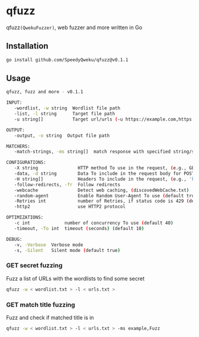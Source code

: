 # qfuzz

qfuzz`(QwekuFuzzer)`, web fuzzer and more written in Go

## Installation

```bash
go install github.com/SpeedyQweku/qfuzz@v0.1.1
```

## Usage

```bash
qfuzz, fuzz and more - v0.1.1

INPUT:
   -wordlist, -w string  Wordlist file path
   -list, -l string      Target file path
   -u string[]           Target url/urls (-u https://example.com,https://example.org)

OUTPUT:
   -output, -o string  Output file path

MATCHERS:
   -match-strings, -ms string[]  match response with specified string/strings (-mt example,Fuzz)

CONFIGURATIONS:
   -X string               HTTP method To use in the request, (e.g., GET, POST, PUT, DELETE)
   -data, -d string        Data To include in the request body for POST method
   -H string[]             Headers To include in the request, (e.g., 'key1:value1,key2:value2')
   -follow-redirects, -fr  Follow redirects
   -webcache               Detect web caching, (discovedWebCache.txt)
   -random-agent           Enable Random User-Agent To use (default true)
   -Retries int            number of Retries, if status code is 429 (default 5)
   -http2                  use HTTP2 protocol

OPTIMIZATIONS:
   -c int             number of concurrency To use (default 40)
   -timeout, -To int  timeout (seconds) (default 10)

DEBUG:
   -v, -Verbose  Verbose mode
   -s, -Silent   Silent mode (default true)

```

### GET secret fuzzing

Fuzz a list of URLs with the wordlists to find some secret

```bash
qfuzz -w < wordlist.txt > -l < urls.txt >
```

### GET match title fuzzing

Fuzz and check if matched title is in

```bash
qfuzz -w < wordlist.txt > -l < urls.txt > -ms example,Fuzz
```
